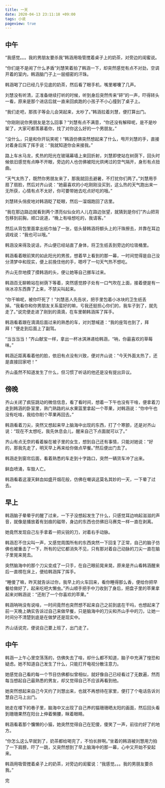 ```yaml
---
title: 一天
date: 2020-04-13 23:11:18 +09:00
tags: 小说
pageview: true
---
```




## 中午

“我感觉。。。我的男朋友要杀我”韩涵用吸管搅着桌子上的奶茶，对旁边的闺蜜说。

“你们是不是闹了什么矛盾”刘慧笑着拍了韩涵一下，却突然感觉有点不对劲，空调开着的室内，韩涵脑门子上一层细密的汗珠。

韩涵喝了口已经几乎见底的奶茶，然后看了眼手机，嘴里嘟囔了几声。

刘慧没有听清，正准备继续打听的时候，听到身后突然传来“砰”的一声，吓得转头一看，原来是那个进店后就一直来回疯跑的小孩子不小心撞到了桌子上。

“我们走吧，那孩子等会儿会哭起来，太吵了。”韩涵拉着刘慧，便打算出门。

“你刚刚说你男朋友是怎么回事？“刘慧有点不满意，“你还没有解释呢，是不是吵架了，大家可都羡慕着你，找了对你这么好的一个男朋友。”

“没什么，只是和你开玩笑呢！”韩涵仿佛突然想起来了什么，甩开刘慧的手，直接对着身后挥了挥手说：“我就知道你会来接我。”

路上车水马龙，炙热的阳光在玻璃幕墙上来回折射，刘慧即使站在树荫下，回头时候依旧感觉有点睁不开眼，旁边的人也仿佛被阳光烘烤过的空气隔开，身形有点扭曲。

“天气太热了，既然你男朋友来了，那我就回去避暑，不打扰你们两了。”刘慧用手扇了扇脸，然后对齐山说：“她最喜欢的小吃刚刚没买到，这么热的天气跑出来一无所获，心情有点不太好，你可要带她去吃点好吃的哦。”

刘慧转头俏皮地对韩涵眨了眨眼，然后一溜烟跑回了店里。

“我在那边路边就看到两个漂亮似仙女的人儿在路边张望，就猜到是你们”齐山把背包移到前胸，顺口说道，“晚上有啥想吃的，我请客。”

然后从背包里面拿出纸巾抽了一张，低头替韩涵将额头上的汗珠擦去，并靠在耳边调戏说：“我也可以哦。”

韩涵没来得及说话，齐山便已经站直了身体，将卫生纸丢到旁边的垃圾桶里。

韩涵看着眼前笑的如此阳光的男孩，想着早上看到的那一幕，一时间觉得是自己没分清梦中和现实，便上前挽住他的手，嗯哼了一句天气热不想吃。

齐山无奈地摸了摸韩涵的头，便让她等自己挪车过来。

韩涵百无聊赖站在树荫下等着，突然感觉脖子处有一口气吹在上面，接着便是有一块冰凉东西靠了上来，不禁尖叫起来。

“你干嘛呢，被你吓死了！”刘慧恶人先告状，把手里包着小冰块的卫生纸丢掉。“我看你和你男朋友关系蛮好的嘛，亏我还挺担心你们的，我车子到了，就先走了。”说完便走进了刚到的滴滴，在车里朝韩涵挥了挥手。

韩涵看着跟在滴滴后面过来的熟悉的车，对刘慧喊道：“我的座驾也到了，拜拜！”便走到后面上了副驾。

“当当当当！”齐山献宝一样，拿出一杯冰淇淋递给韩涵，“呐，你最喜欢的草莓味。”

韩涵近距离看着他的脸，依旧有点没有兴致，便对齐山说：“今天外面太热了，还是直接回家吧！”

齐山虽然不知道发生了什么，但习惯了听话的他还是没有提出异议。

## 傍晚

齐山关闭了疯狂跳动的微信信息，看了看时间，想着一下午也没有干啥，便拿着刀走到韩涵的卧室里，熟门熟路的从水果篮里拿起一个苹果，对韩涵说：“你中午也没有吃啥，我给你削个苹果再回去。”

韩涵看着刀尖，突然又想起来早上脑海中出现的东西，打了个寒颤，还是对齐山说：“现在不太想吃，我先休息会儿，醒来自己下点面就可以了。”

齐山有点无奈的看着躲在被子里的女生，想到自己还有事情，只能对她说：“好的，那我先走了，明天早上再来给你做点早餐。”然后便出门去了。

韩涵走到窗帘后面，看着熟悉的车走到十字路口，突然一辆货车冲了出来。

鲜血喷涌，车毁人亡。

韩涵看着这漫天鲜血如盛开烟花般，仿佛在嘲讽这莫名其妙的一天，一下晕了过去。



## 早上

韩涵脑子晕晕乎的醒了过来，一下子没想起发生了什么，只感觉耳边响起滋滋的声音，就像是播放着有划痕的磁带，身边的东西也仿佛旧马赛克一样一直在剥离。

她竟然发现自己左手拿着一把尖锐的刀，对着右手动脉。

韩涵忍不住尖叫一声，又感觉周围所有的东西突然一下回复了正常，自己的脑子仿佛也被重击了一下，所有的记忆都消失不见，只有那对着自己动脉的刀尖一直在脑子里晃来晃去。

突然脑海中的那个刀尖变成了一只手，在自己眼前晃来晃，原来是齐山看韩涵醒来后一直楞在床上，便给韩涵挥了挥手。

“睡傻了嘛，昨天就告诉过你，我早上的火车回来，看你睡得那么香，便给你把早餐给做好了，起来吃吧大懒虫。”齐山顺手把手中刀收到了身后，把盘子里的苹果拿起来对韩涵说：“还削了一个你喜欢的苹果。”

韩涵呐呐没有说啥，一时间竟然也突然想不起来自己之前到底在干吗，也想起来了前一天晚上确实告诉过自己来做早餐，只是脑海中的刀尖和齐山手中的刀，让她一时间分不清楚到底是在做梦还是现实中。

齐山话说完，便说自己要上班了，出门走了。



## 中午

韩涵一上午心里空荡荡的，仿佛失去了啥，却什么都不知道，脑子中充满了惶恐和疑虑。她不知道自己发生了什么，只能打开电视分散注意力。

她感觉自己看的每一个节目仿佛都似曾相似，就好像自己已经看过了无数遍，然而每当想起自己最熟悉的男友，却又觉得自己不应该再看到他。

她突然想起来自己今天约了刘慧出来，也就不再想待在家里，便打了个电话告诉刘慧自己马上出门。

她走在楼下的巷子里，脑海中又出现了自己养的猫珊珊晒太阳的画面，然后回头看到珊珊果然在阳台上伸着懒腰，眯着眼睛。

韩涵看着那个慵懒的小猫，她突然觉得自己在犯傻，傻笑了一声，前往约好了的地方。

“你怎么这么早就到了，奶茶都给喝完了，不怕长胖啊。”坐着的韩涵被刘慧用力拍了一下肩膀，吓了一跳，又突然想到了早上脑海中的那一幕，心中又开始不安起来。

韩涵用吸管搅着桌子上的奶茶，对旁边的闺蜜说：“我感觉。。。我的男朋友要杀我。”

完











